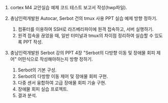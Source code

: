 1. cortex M4 교안실습 예제 코드 테스트 보고서 작성(hwp파일).

2. 충남인력개발원 Autocar, Serbot 건의 tmux 사용 PPT 실습 예제 방향 정하기.
    1) 컴퓨터를 이용하여 SSH로 라즈베리파이에 원격 접속하고, 서버 실행하기.
    2) 원격 접속을 끊었을 때, 일반 터미널과 tmux의 차이점 정리하여 실습할 수 있도록 PPT 작성.

3. 충남인력개발원 Serbot 강의 PPT 4장 "Serbot의 다방향 이동 및 장애물 회피 제어" 어떤식으로 작성해야하는지 방향 정하기.
    1) Serbot의 기본 구성.
    2) Serbot의 다방향 이동 제어 및 장애물 회피 구현.
    3) 다중 센서 융합하여 고급 장애물 회피 기술 구현.
    4) 장애물 회피 실습 프로젝트.
    5) 결과 분석.
